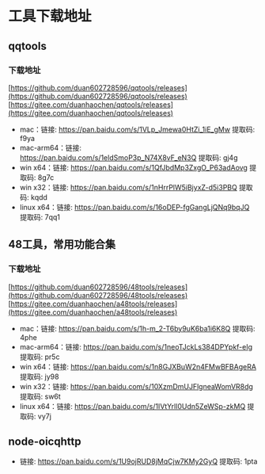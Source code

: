 # 工具下载地址

## qqtools

### 下载地址
[https://github.com/duan602728596/qqtools/releases](https://github.com/duan602728596/qqtools/releases)   
[https://gitee.com/duanhaochen/qqtools/releases](https://gitee.com/duanhaochen/qqtools/releases)
* mac：链接: https://pan.baidu.com/s/1VLp_Jmewa0HtZi_1iE_gMw 提取码: f9ya
* mac-arm64：链接: https://pan.baidu.com/s/1eldSmoP3p_N74X8vF_eN3Q 提取码: gj4g
* win x64：链接: https://pan.baidu.com/s/1QfJbdMp3ZxgO_P63adAovg 提取码: 8g7c
* win x32：链接: https://pan.baidu.com/s/1nHrrPlW5iBjyxZ-d5i3PBQ 提取码: kqdd
* linux x64：链接: https://pan.baidu.com/s/16oDEP-fgGangLjQNq9bqJQ 提取码: 7qq1

## 48工具，常用功能合集

### 下载地址
[https://github.com/duan602728596/48tools/releases](https://github.com/duan602728596/48tools/releases)   
[https://gitee.com/duanhaochen/a48tools/releases](https://gitee.com/duanhaochen/a48tools/releases)
* mac：链接: https://pan.baidu.com/s/1h-m_2-T6by9uK6ba1i6K8Q 提取码: 4phe
* mac-arm64：链接: https://pan.baidu.com/s/1neoTJckLs384DPYpkf-eIg 提取码: pr5c
* win x64：链接: https://pan.baidu.com/s/1n8GJXBuW2n4FMwBFBAgeRA 提取码: jy98
* win x32：链接: https://pan.baidu.com/s/10XzmDmUJFlgneaWomVR8dg 提取码: sw6t
* linux x64：链接: https://pan.baidu.com/s/1IVtYrll0Udn5ZeWSp-zkMQ 提取码: vy7j

## node-oicqhttp

* 链接: https://pan.baidu.com/s/1U9ojRUD8jMqCjw7KMy2GyQ 提取码: 1pta

